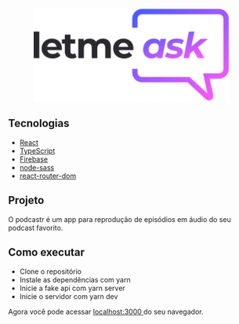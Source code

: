 <p align="center">
  <img alt="dark" width="400px" src="https://github.com/juliannelicon/nlw6-letmeask/blob/master/src/assets/images/logo.svg" />
</p>

## Tecnologias
- [React](https://reactjs.org)
- [TypeScript](https://www.typescriptlang.org/)
- [Firebase](https://firebase.google.com/)
- [node-sass](https://github.com/sass/node-sass)
- [react-router-dom](https://reactrouter.com/web/guides/quick-start)

## Projeto
O podcastr é um app para reprodução de episódios em áudio do seu podcast favorito.

## Como executar

   - Clone o repositório
   - Instale as dependências com yarn
   - Inicie a fake api com yarn server
   - Inicie o servidor com yarn dev

Agora você pode acessar [localhost:3000 ](http://localhost:3000) do seu navegador.
